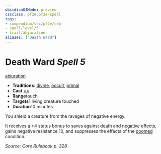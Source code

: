 ```yaml
---
obsidianUIMode: preview
cssclass: pf2e,pf2e-spell
tags:
- compendium/src/pf2e/crb
- spell/level/5
- trait/abjuration
aliases: ["Death Ward"]
---
```

# Death Ward *Spell 5*   
[abjuration](/rules/traits/abjuration.md)  

- **Traditions**: [divine](/rules/traits/divine.md), [occult](/rules/traits/occult.md), [primal](/rules/traits/primal.md)
- **Cast** [>>](/rules/core-rulebook/chapter-9-playing-the-game.md#Actions "Two-Action") 
- **Range**touch
- **Targets**1 living creature touched
- **Duration**10 minutes

You shield a creature from the ravages of negative energy.

It receives a +4 status bonus to saves against [death](/rules/traits/death.md) and [negative](/rules/traits/negative.md) effects, gains negative resistance 10, and suppresses the effects of the [doomed](/rules/conditions.md#Doomed) condition.

*Source: Core Rulebook p. 328*